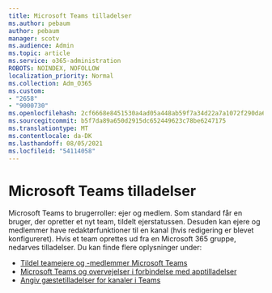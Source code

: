 ```yaml
---
title: Microsoft Teams tilladelser
ms.author: pebaum
author: pebaum
manager: scotv
ms.audience: Admin
ms.topic: article
ms.service: o365-administration
ROBOTS: NOINDEX, NOFOLLOW
localization_priority: Normal
ms.collection: Adm_O365
ms.custom:
- "2658"
- "9000730"
ms.openlocfilehash: 2cf6668e8451530a4ad05a448ab59f7a34d22a7a1072f290da6c5a248ab0c433
ms.sourcegitcommit: b5f7da89a650d2915dc652449623c78be6247175
ms.translationtype: MT
ms.contentlocale: da-DK
ms.lasthandoff: 08/05/2021
ms.locfileid: "54114058"
---
```

# <a name="microsoft-teams-permissions"></a>Microsoft Teams tilladelser

Microsoft Teams to brugerroller: ejer og medlem. Som standard får en bruger, der opretter et nyt team, tildelt ejerstatussen. Desuden kan ejere og medlemmer have redaktørfunktioner til en kanal (hvis redigering er blevet konfigureret). Hvis et team oprettes ud fra en Microsoft 365 gruppe, nedarves tilladelser. Du kan finde flere oplysninger under:

- [Tildel teamejere og -medlemmer Microsoft Teams](https://docs.microsoft.com/microsoftteams/assign-roles-permissions)
- [Microsoft Teams og overvejelser i forbindelse med apptilladelser](https://docs.microsoft.com/microsoftteams/app-permissions)
- [Angiv gæstetilladelser for kanaler i Teams](https://support.office.com/article/4756c468-2746-4bfd-a582-736d55fcc169)
